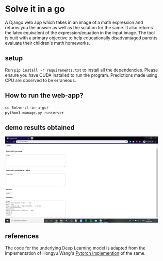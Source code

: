 # Solve it in a go
A Django web app which takes in an image of a math expression and returns you the answer as well as the solution for the same. It also returns the latex equivalent of the expression/equation in the input image. The tool is built with a primary objective to help educationally disadvantaged parents evaluate their children's math homeworks.


## setup
Run `pip install -r requirements.txt` to install all the dependencies. Please ensure you have CUDA installed to run the program. Predictions made using CPU are observed to be erraneous.

## How to run the web-app?
`cd Solve-it-in-a-go/`<br>
`python3 manage.py runserver`


## demo results obtained
<img src='./testCase3.png' alt='Open demo.png'>



## references
The code for the underlying Deep Learning model is adapted from the implementation of Hongyu Wang's [Pytorch Implemention](https://github.com/whywhs/Pytorch-Handwritten-Mathematical-Expression-Recognition) of the same.
